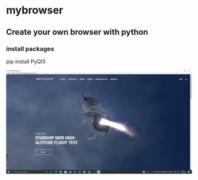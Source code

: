 # mybrowser
## Create your own browser with python
### install packages
pip install PyQt5


<img src="https://github.com/iamchaithanyak/mybrowser/blob/main/Screenshot%20(388).png" width="800px">
